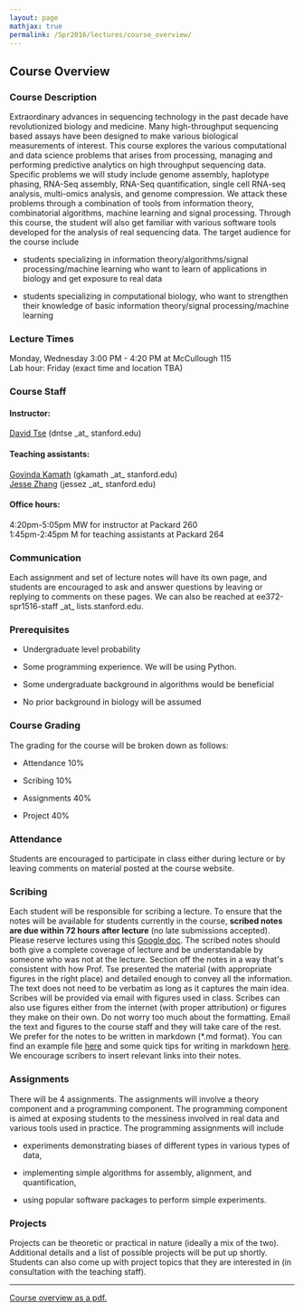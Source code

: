 ```yaml
---
layout: page
mathjax: true
permalink: /Spr2016/lectures/course_overview/
---
```





## Course Overview

### Course Description

Extraordinary advances in sequencing technology in the past decade have revolutionized biology and medicine. Many high-throughput sequencing based assays have been designed to make various biological measurements of interest. This course explores the various computational and data science problems that arises from processing, managing and performing predictive analytics on high throughput sequencing data. Specific problems we will study include genome assembly, haplotype phasing, RNA-Seq assembly, RNA-Seq quantification, single cell RNA-seq analysis, multi-omics analysis, and genome compression. We attack these problems through a combination of tools from information theory, combinatorial algorithms, machine learning and signal processing. Through this course, the student will also get familiar with various software tools developed for the analysis of real sequencing data. The target audience for the course include

- students specializing in information theory/algorithms/signal processing/machine learning who want to learn of applications in biology and get exposure to real data

- students specializing in computational biology, who want to strengthen their knowledge of basic information theory/signal processing/machine learning

### Lecture Times

Monday, Wednesday 3:00 PM - 4:20 PM at McCullough 115  
Lab hour: Friday (exact time and location TBA)

### Course Staff

#### Instructor:
[David Tse](https://web.stanford.edu/~dntse/) (dntse \_at\_ stanford.edu)

#### Teaching assistants:

[Govinda Kamath](https://web.stanford.edu/~gkamath/) (gkamath \_at\_ stanford.edu)  
[Jesse Zhang](https://web.stanford.edu/~jessez/) (jessez \_at\_ stanford.edu)

#### Office hours:

4:20pm-5:05pm MW for instructor at Packard 260  
1:45pm-2:45pm M for teaching assistants at Packard 264

### Communication

Each assignment and set of lecture notes will have its own page, and students are encouraged to ask and answer questions by leaving or replying to comments on these pages. We can also be reached at ee372-spr1516-staff \_at\_ lists.stanford.edu.

### Prerequisites

- Undergraduate level probability

- Some programming experience. We will be using Python.

- Some undergraduate background in algorithms would be beneficial

- No prior background in biology will be assumed

### Course Grading

The grading for the course will be broken down as follows:

- Attendance 10%

- Scribing 10%

- Assignments 40%

- Project 40%

### Attendance

Students are encouraged to participate in class either during lecture or by leaving comments on material posted at the course website.

<a name='scribing'></a>

### Scribing

Each student will be responsible for scribing a lecture. To ensure that the notes will be available for students currently in the course, **scribed notes are due within 72 hours after lecture** (no late submissions accepted). Please reserve lectures using this [Google doc](https://docs.google.com/spreadsheets/d/1LkE4W4aFc7vi4FPkl4BeRQl9rD0pV1_CaGuqdqcHB38/edit#gid=0). The scribed notes should both give a complete coverage of lecture and be understandable by someone who was not at the lecture. Section off the notes in a way that's consistent with how Prof. Tse presented the material (with appropriate figures in the right place) and detailed enough to convey all the information. The text does not need to be verbatim as long as it captures the main idea. Scribes will be provided via email with figures used in class. Scribes can also use figures either from the internet (with proper attribution) or figures they make on their own. Do not worry too much about the formatting. Email the text and figures to the course staff and they will take care of the rest. We prefer for the notes to be written in markdown (\*.md format). You can find an example file [here](https://raw.githubusercontent.com/data-science-sequencing/data-science-sequencing.github.io/master/lectures/lecture3.md) and some quick tips for writing in markdown [here](https://github.com/adam-p/markdown-here/wiki/Markdown-Cheatsheet). We encourage scribers to insert relevant links into their notes.

### Assignments

There will be 4 assignments. The assignments will involve a theory component and a programming component. The programming component is aimed at exposing students to the messiness involved in real data and various tools used in practice. The programming assignments will include

-  experiments demonstrating biases of different types in various types of data,

- implementing simple algorithms for assembly, alignment, and quantification,

- using popular software packages to perform simple experiments.

### Projects

Projects can be theoretic or practical in nature (ideally a mix of the two). Additional details and a list of possible projects will be put up shortly. Students can also come up with project topics that they are interested in (in consultation with the teaching staff).

-----------------------------

[Course overview as a pdf.](handouts/Overview.pdf)
